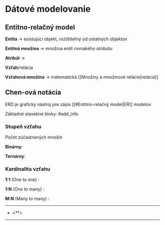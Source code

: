 # Dátové modelovanie

## Entitno-relačný model

**Entita** -> existujúci objekt, rozlíšiteľný od ostatných objektov

**Entitná množina** -> množina entít rovnakého *atribútu*

**Atribút** ->

**Vzťah**/relácia

**Vzťahová množina** -> matematická [[Množiny a množinové relácie|relácia]]

## Chen-ová notácia
ERD je grafický nástroj pre zápis [[#Entitno-relačný model|ER]] modelov

Základné stavebné bloky:
#add_info 

### Stupeň vzťahu
Počet zúčastnených množín

**Binárny**:

**Ternárny**:

### Kardinalita vzťahu
**1:1** (One to one) :

**1:N** (One to many) :

**M:N** (Many to many) :

---
- <**>
---
